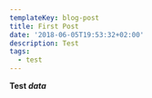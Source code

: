 ```yaml
---
templateKey: blog-post
title: First Post
date: '2018-06-05T19:53:32+02:00'
description: Test
tags:
  - test
---
```

**Test _data_**
